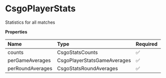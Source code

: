 # CsgoPlayerStats

Statistics for all matches

**Properties**

| Name             | Type                        | Required | Description |
| :--------------- | :-------------------------- | :------- | :---------- |
| counts           | CsgoStatsCounts             | ✅       |             |
| perGameAverages  | CsgoPlayerStatsGameAverages | ✅       |             |
| perRoundAverages | CsgoStatsRoundAverages      | ✅       |             |

<!-- This file was generated by liblab | https://liblab.com/ -->
